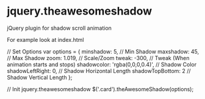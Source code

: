 # jquery.theawesomeshadow
jQuery plugin for shadow scroll animation

For example look at index.html


// Set Options
var options = {
        minshadow: 5,                   // Min Shadow
        maxshadow: 45,                  // Max Shadow
        zoom: 1.019,                    // Scale/Zoom
        tweak: -300,                    // Tweak (When animation starts and stops)
        shadowcolor: 'rgba(0,0,0,0.4)', // Shadow Color
        shadowLeftRight: 0,             // Shadow Horizontal Length
        shadowTopBottom: 2              // Shadow Vertical Length
    };

// Init jquery.theawesomeshadow
$('.card').theAwesomeShadow(options);
